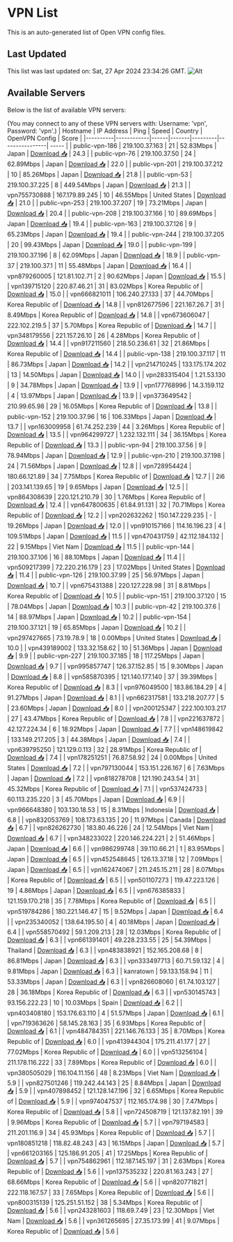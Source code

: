 # VPN List

This is an auto-generated list of Open VPN config files.

## Last Updated

This list was last updated on: Sat, 27 Apr 2024 23:34:26 GMT.
![Alt](https://repobeats.axiom.co/api/embed/186b98318ef1479477931607c1ad7d823f12451f.svg "Repobeats analytics image")

## Available Servers

Below is the list of available VPN servers:

(You may connect to any of these VPN servers with: Username: 'vpn', Password: 'vpn'.)
| Hostname | IP Address | Ping | Speed | Country | OpenVPN Config | Score |
|----------|------------|------|-------|---------|----------------| ----- |
| public-vpn-186 | 219.100.37.163 | 21 | 52.83Mbps | Japan | [Download 📥](./configs/server_0_JP.ovpn) | 24.3 |
| public-vpn-76 | 219.100.37.50 | 24 | 62.89Mbps | Japan | [Download 📥](./configs/server_1_JP.ovpn) | 22.0 |
| public-vpn-201 | 219.100.37.212 | 10 | 85.26Mbps | Japan | [Download 📥](./configs/server_2_JP.ovpn) | 21.8 |
| public-vpn-53 | 219.100.37.225 | 8 | 449.54Mbps | Japan | [Download 📥](./configs/server_3_JP.ovpn) | 21.3 |
| vpn755730888 | 167.179.89.245 | 10 | 46.55Mbps | United States | [Download 📥](./configs/server_4_US.ovpn) | 21.0 |
| public-vpn-253 | 219.100.37.207 | 19 | 73.21Mbps | Japan | [Download 📥](./configs/server_5_JP.ovpn) | 20.4 |
| public-vpn-208 | 219.100.37.166 | 10 | 89.69Mbps | Japan | [Download 📥](./configs/server_6_JP.ovpn) | 19.4 |
| public-vpn-163 | 219.100.37.126 | 9 | 65.23Mbps | Japan | [Download 📥](./configs/server_7_JP.ovpn) | 19.4 |
| public-vpn-244 | 219.100.37.205 | 20 | 99.43Mbps | Japan | [Download 📥](./configs/server_8_JP.ovpn) | 19.0 |
| public-vpn-199 | 219.100.37.196 | 8 | 62.09Mbps | Japan | [Download 📥](./configs/server_9_JP.ovpn) | 18.9 |
| public-vpn-37 | 219.100.37.1 | 11 | 55.48Mbps | Japan | [Download 📥](./configs/server_10_JP.ovpn) | 16.4 |
| vpn879260005 | 121.81.102.71 | 2 | 90.62Mbps | Japan | [Download 📥](./configs/server_11_JP.ovpn) | 15.5 |
| vpn139715120 | 220.87.46.21 | 31 | 83.02Mbps | Korea Republic of | [Download 📥](./configs/server_12_KR.ovpn) | 15.0 |
| vpn666821011 | 106.240.27.133 | 37 | 44.70Mbps | Korea Republic of | [Download 📥](./configs/server_13_KR.ovpn) | 14.8 |
| vpn812677596 | 221.167.26.7 | 31 | 8.49Mbps | Korea Republic of | [Download 📥](./configs/server_14_KR.ovpn) | 14.8 |
| vpn673606047 | 222.102.219.5 | 37 | 5.70Mbps | Korea Republic of | [Download 📥](./configs/server_15_KR.ovpn) | 14.7 |
| vpn348179556 | 221.157.26.10 | 26 | 4.28Mbps | Korea Republic of | [Download 📥](./configs/server_16_KR.ovpn) | 14.4 |
| vpn917211560 | 218.50.236.61 | 32 | 21.86Mbps | Korea Republic of | [Download 📥](./configs/server_17_KR.ovpn) | 14.4 |
| public-vpn-138 | 219.100.37.117 | 11 | 86.73Mbps | Japan | [Download 📥](./configs/server_18_JP.ovpn) | 14.2 |
| vpn214710245 | 133.175.174.202 | 13 | 14.50Mbps | Japan | [Download 📥](./configs/server_19_JP.ovpn) | 14.0 |
| vpn283315404 | 1.21.53.130 | 9 | 34.78Mbps | Japan | [Download 📥](./configs/server_20_JP.ovpn) | 13.9 |
| vpn177768996 | 14.3.159.112 | 4 | 13.97Mbps | Japan | [Download 📥](./configs/server_21_JP.ovpn) | 13.9 |
| vpn373649542 | 210.99.65.98 | 29 | 16.05Mbps | Korea Republic of | [Download 📥](./configs/server_22_KR.ovpn) | 13.8 |
| public-vpn-152 | 219.100.37.96 | 16 | 106.33Mbps | Japan | [Download 📥](./configs/server_23_JP.ovpn) | 13.7 |
| vpn163009958 | 61.74.252.239 | 44 | 3.26Mbps | Korea Republic of | [Download 📥](./configs/server_24_KR.ovpn) | 13.5 |
| vpn964299727 | 1.232.132.111 | 34 | 36.15Mbps | Korea Republic of | [Download 📥](./configs/server_25_KR.ovpn) | 13.3 |
| public-vpn-94 | 219.100.37.56 | 9 | 78.94Mbps | Japan | [Download 📥](./configs/server_26_JP.ovpn) | 12.9 |
| public-vpn-210 | 219.100.37.198 | 24 | 71.56Mbps | Japan | [Download 📥](./configs/server_27_JP.ovpn) | 12.8 |
| vpn728954424 | 180.66.121.89 | 34 | 7.75Mbps | Korea Republic of | [Download 📥](./configs/server_28_KR.ovpn) | 12.7 |
| 2i6 | 203.141.139.65 | 19 | 9.65Mbps | Japan | [Download 📥](./configs/server_29_JP.ovpn) | 12.5 |
| vpn864308639 | 220.121.210.79 | 30 | 1.76Mbps | Korea Republic of | [Download 📥](./configs/server_30_KR.ovpn) | 12.4 |
| vpn647800635 | 61.84.91.131 | 32 | 70.71Mbps | Korea Republic of | [Download 📥](./configs/server_31_KR.ovpn) | 12.2 |
| vpn202632262 | 150.147.229.235 | - | 19.26Mbps | Japan | [Download 📥](./configs/server_32_JP.ovpn) | 12.0 |
| vpn910157166 | 114.16.196.23 | 4 | 109.51Mbps | Japan | [Download 📥](./configs/server_33_JP.ovpn) | 11.5 |
| vpn470431759 | 42.112.184.132 | 22 | 9.15Mbps | Viet Nam | [Download 📥](./configs/server_34_VN.ovpn) | 11.5 |
| public-vpn-144 | 219.100.37.106 | 16 | 88.10Mbps | Japan | [Download 📥](./configs/server_35_JP.ovpn) | 11.4 |
| vpn509217399 | 72.220.216.179 | 23 | 17.02Mbps | United States | [Download 📥](./configs/server_36_US.ovpn) | 11.4 |
| public-vpn-126 | 219.100.37.99 | 25 | 56.97Mbps | Japan | [Download 📥](./configs/server_37_JP.ovpn) | 10.7 |
| vpn675431388 | 220.127.228.98 | 31 | 8.81Mbps | Korea Republic of | [Download 📥](./configs/server_38_KR.ovpn) | 10.5 |
| public-vpn-151 | 219.100.37.120 | 15 | 78.04Mbps | Japan | [Download 📥](./configs/server_39_JP.ovpn) | 10.3 |
| public-vpn-42 | 219.100.37.6 | 14 | 88.97Mbps | Japan | [Download 📥](./configs/server_40_JP.ovpn) | 10.2 |
| public-vpn-154 | 219.100.37.121 | 19 | 65.85Mbps | Japan | [Download 📥](./configs/server_41_JP.ovpn) | 10.2 |
| vpn297427665 | 73.19.78.9 | 18 | 0.00Mbps | United States | [Download 📥](./configs/server_42_US.ovpn) | 10.0 |
| vpn439189002 | 133.32.158.62 | 10 | 51.36Mbps | Japan | [Download 📥](./configs/server_43_JP.ovpn) | 9.9 |
| public-vpn-227 | 219.100.37.185 | 18 | 117.25Mbps | Japan | [Download 📥](./configs/server_44_JP.ovpn) | 9.7 |
| vpn995857747 | 126.37.152.85 | 15 | 9.30Mbps | Japan | [Download 📥](./configs/server_45_JP.ovpn) | 8.8 |
| vpn585870395 | 121.140.177.140 | 37 | 39.39Mbps | Korea Republic of | [Download 📥](./configs/server_46_KR.ovpn) | 8.3 |
| vpn976049500 | 183.86.184.29 | 4 | 91.27Mbps | Japan | [Download 📥](./configs/server_47_JP.ovpn) | 8.1 |
| vpn662317581 | 133.218.207.77 | 5 | 23.60Mbps | Japan | [Download 📥](./configs/server_48_JP.ovpn) | 8.0 |
| vpn200125347 | 222.100.103.217 | 27 | 43.47Mbps | Korea Republic of | [Download 📥](./configs/server_49_KR.ovpn) | 7.8 |
| vpn221637872 | 42.127.224.34 | 6 | 18.92Mbps | Japan | [Download 📥](./configs/server_50_JP.ovpn) | 7.7 |
| vpn148619842 | 133.149.217.205 | 3 | 44.38Mbps | Japan | [Download 📥](./configs/server_51_JP.ovpn) | 7.4 |
| vpn639795250 | 121.129.0.113 | 32 | 28.91Mbps | Korea Republic of | [Download 📥](./configs/server_52_KR.ovpn) | 7.4 |
| vpn178251251 | 76.87.58.92 | 24 | 0.00Mbps | United States | [Download 📥](./configs/server_53_US.ovpn) | 7.2 |
| vpn797130044 | 153.151.226.167 | 6 | 7.63Mbps | Japan | [Download 📥](./configs/server_54_JP.ovpn) | 7.2 |
| vpn818278708 | 121.190.243.54 | 31 | 45.32Mbps | Korea Republic of | [Download 📥](./configs/server_55_KR.ovpn) | 7.1 |
| vpn537424733 | 60.113.235.220 | 3 | 45.70Mbps | Japan | [Download 📥](./configs/server_56_JP.ovpn) | 6.9 |
| vpn966648380 | 103.130.18.53 | 15 | 8.31Mbps | Indonesia | [Download 📥](./configs/server_57_ID.ovpn) | 6.8 |
| vpn832053769 | 108.173.63.135 | 20 | 11.97Mbps | Canada | [Download 📥](./configs/server_58_CA.ovpn) | 6.7 |
| vpn826262730 | 183.80.46.226 | 24 | 12.54Mbps | Viet Nam | [Download 📥](./configs/server_59_VN.ovpn) | 6.7 |
| vpn348233022 | 220.146.224.221 | 2 | 51.46Mbps | Japan | [Download 📥](./configs/server_60_JP.ovpn) | 6.6 |
| vpn986299748 | 39.110.66.21 | 1 | 83.95Mbps | Japan | [Download 📥](./configs/server_61_JP.ovpn) | 6.5 |
| vpn452548645 | 126.13.37.18 | 12 | 7.09Mbps | Japan | [Download 📥](./configs/server_62_JP.ovpn) | 6.5 |
| vpn162474067 | 211.245.15.211 | 28 | 8.07Mbps | Korea Republic of | [Download 📥](./configs/server_63_KR.ovpn) | 6.5 |
| vpn501107273 | 119.47.223.126 | 19 | 4.86Mbps | Japan | [Download 📥](./configs/server_64_JP.ovpn) | 6.5 |
| vpn676385833 | 121.159.170.218 | 35 | 7.78Mbps | Korea Republic of | [Download 📥](./configs/server_65_KR.ovpn) | 6.5 |
| vpn519784286 | 180.221.146.47 | 15 | 9.52Mbps | Japan | [Download 📥](./configs/server_66_JP.ovpn) | 6.4 |
| vpn235340052 | 138.64.195.50 | 4 | 40.18Mbps | Japan | [Download 📥](./configs/server_67_JP.ovpn) | 6.4 |
| vpn558570492 | 59.1.209.213 | 28 | 12.03Mbps | Korea Republic of | [Download 📥](./configs/server_68_KR.ovpn) | 6.3 |
| vpn661391401 | 49.228.233.55 | 25 | 54.39Mbps | Thailand | [Download 📥](./configs/server_69_TH.ovpn) | 6.3 |
| vpn483838921 | 152.165.208.68 | 8 | 86.81Mbps | Japan | [Download 📥](./configs/server_70_JP.ovpn) | 6.3 |
| vpn333497713 | 60.71.59.132 | 4 | 9.81Mbps | Japan | [Download 📥](./configs/server_71_JP.ovpn) | 6.3 |
| kanratown | 59.133.158.94 | 11 | 53.33Mbps | Japan | [Download 📥](./configs/server_72_JP.ovpn) | 6.3 |
| vpn826608060 | 61.74.103.127 | 28 | 36.18Mbps | Korea Republic of | [Download 📥](./configs/server_73_KR.ovpn) | 6.3 |
| vpn530145743 | 93.156.222.23 | 10 | 10.03Mbps | Spain | [Download 📥](./configs/server_74_ES.ovpn) | 6.2 |
| vpn403408180 | 153.176.63.110 | 4 | 51.57Mbps | Japan | [Download 📥](./configs/server_75_JP.ovpn) | 6.1 |
| vpn719363626 | 58.145.28.163 | 35 | 6.93Mbps | Korea Republic of | [Download 📥](./configs/server_76_KR.ovpn) | 6.1 |
| vpn484784351 | 221.146.76.133 | 35 | 8.70Mbps | Korea Republic of | [Download 📥](./configs/server_77_KR.ovpn) | 6.0 |
| vpn413944304 | 175.211.41.177 | 27 | 77.02Mbps | Korea Republic of | [Download 📥](./configs/server_78_KR.ovpn) | 6.0 |
| vpn513256104 | 211.178.116.222 | 33 | 7.89Mbps | Korea Republic of | [Download 📥](./configs/server_79_KR.ovpn) | 6.0 |
| vpn380505029 | 116.104.11.156 | 48 | 8.23Mbps | Viet Nam | [Download 📥](./configs/server_80_VN.ovpn) | 5.9 |
| vpn827501246 | 119.242.44.143 | 25 | 8.84Mbps | Japan | [Download 📥](./configs/server_81_JP.ovpn) | 5.9 |
| vpn407898452 | 121.128.147.196 | 32 | 6.65Mbps | Korea Republic of | [Download 📥](./configs/server_82_KR.ovpn) | 5.9 |
| vpn974047537 | 112.165.174.98 | 30 | 7.47Mbps | Korea Republic of | [Download 📥](./configs/server_83_KR.ovpn) | 5.8 |
| vpn724508719 | 121.137.82.191 | 39 | 9.96Mbps | Korea Republic of | [Download 📥](./configs/server_84_KR.ovpn) | 5.7 |
| vpn797194583 | 211.201.116.9 | 34 | 45.93Mbps | Korea Republic of | [Download 📥](./configs/server_85_KR.ovpn) | 5.7 |
| vpn180851218 | 118.82.48.243 | 43 | 16.15Mbps | Japan | [Download 📥](./configs/server_86_JP.ovpn) | 5.7 |
| vpn661203165 | 125.186.91.205 | 41 | 17.25Mbps | Korea Republic of | [Download 📥](./configs/server_87_KR.ovpn) | 5.7 |
| vpn754862961 | 112.187.145.197 | 31 | 2.63Mbps | Korea Republic of | [Download 📥](./configs/server_88_KR.ovpn) | 5.6 |
| vpn137535232 | 220.81.163.243 | 27 | 68.66Mbps | Korea Republic of | [Download 📥](./configs/server_89_KR.ovpn) | 5.6 |
| vpn820771821 | 222.118.167.57 | 33 | 7.65Mbps | Korea Republic of | [Download 📥](./configs/server_90_KR.ovpn) | 5.6 |
| vpn800315139 | 125.251.51.152 | 38 | 5.34Mbps | Korea Republic of | [Download 📥](./configs/server_91_KR.ovpn) | 5.6 |
| vpn243281603 | 118.69.7.49 | 23 | 12.30Mbps | Viet Nam | [Download 📥](./configs/server_92_VN.ovpn) | 5.6 |
| vpn361265695 | 27.35.173.99 | 41 | 9.07Mbps | Korea Republic of | [Download 📥](./configs/server_93_KR.ovpn) | 5.6 |
